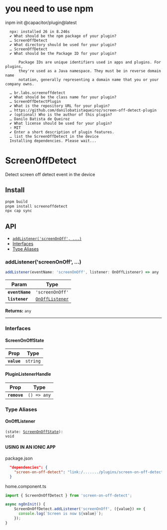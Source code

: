# you need to use npm
inpm init @capacitor/plugin@latest

```
  npx: installed 26 in 8.246s
  ✔ What should be the npm package of your plugin?
  … ScreenOffDetect
  ✔ What directory should be used for your plugin?
  … ScreenOffDetect
  ✔ What should be the Package ID for your plugin?

      Package IDs are unique identifiers used in apps and plugins. For plugins,
      they're used as a Java namespace. They must be in reverse domain name
      notation, generally representing a domain name that you or your company owns.

  … br.labs.screenoffdetect
  ✔ What should be the class name for your plugin?
  … ScreenOffDetectPlugin
  ✔ What is the repository URL for your plugin?
  … https://github.com/danilobatistaqueiroz/screen-off-detect-plugin
  ✔ (optional) Who is the author of this plugin?
  … Danilo Batista de Queiroz
  ✔ What license should be used for your plugin?
  › MIT
  ✔ Enter a short description of plugin features.
  … list the ScreenOffDetect in the device
  Installing dependencies. Please wait...
```


# ScreenOffDetect

Detect screen off detect event in the device

## Install

```bash
pnpm build
pnpm install screenoffdetect
npx cap sync
```

## API

<docgen-index>

* [`addListener('screenOnOff', ...)`](#addlistenerscreenonoff)
* [Interfaces](#interfaces)
* [Type Aliases](#type-aliases)

</docgen-index>

<docgen-api>
<!--Update the source file JSDoc comments and rerun docgen to update the docs below-->

### addListener('screenOnOff', ...)

```typescript
addListener(eventName: 'screenOnOff', listener: OnOffListener) => any
```

| Param           | Type                                                    |
| --------------- | ------------------------------------------------------- |
| **`eventName`** | <code>'screenOnOff'</code>                              |
| **`listener`**  | <code><a href="#onofflistener">OnOffListener</a></code> |

**Returns:** <code>any</code>

--------------------


### Interfaces


#### ScreenOnOffState

| Prop        | Type                |
| ----------- | ------------------- |
| **`value`** | <code>string</code> |


#### PluginListenerHandle

| Prop         | Type                      |
| ------------ | ------------------------- |
| **`remove`** | <code>() =&gt; any</code> |


### Type Aliases


#### OnOffListener

<code>(state: <a href="#screenonoffstate">ScreenOnOffState</a>): void</code>

</docgen-api>



#### USING IN AN IONIC APP ########

package.json
```json
  "dependencies": {
    "screen-on-off-detect": "link:/......./plugins/screen-on-off-detect",
  }
```

home.component.ts  
```ts
import { ScreenOnOffDetect } from 'screen-on-off-detect';

async ngOnInit() {
    ScreenOnOffDetect.addListener('screenOnOff', ({value}) => {
      console.log(`Screen is now ${value}`);
    });
}
```

